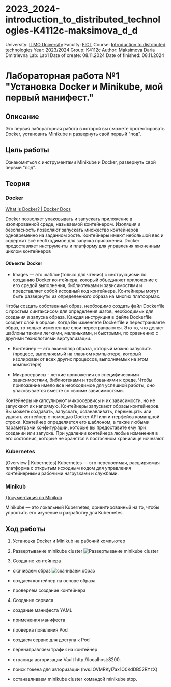 # 2023_2024-introduction_to_distributed_technologies-K4112c-maksimova_d_d
University: [ITMO University](https://itmo.ru/ru/)
Faculty: [FICT](https://fict.itmo.ru)
Course: [Introduction to distributed technologies](https://github.com/itmo-ict-faculty/introduction-to-distributed-technologies)
Year: 2023/2024
Group: K4112c
Author: Maksimova Daria Dmitrievna
Lab: Lab1
Date of create: 08.11.2024
Date of finished: 08.11.2024

# Лабораторная работа №1 "Установка Docker и Minikube, мой первый манифест."
## Описание
Это первая лабораторная работа в которой вы сможете протестировать Docker, установить Minikube и развернуть свой первый "под".

## Цель работы
Ознакомиться с инструментами Minikube и Docker, развернуть свой первый "под".

## Теория
### Docker 
[What is Docker? | Docker Docs](https://docs.docker.com/get-started/docker-overview/)

Docker позволяет упаковывать и запускать приложение в изолированной среде, называемой контейнером.
Изоляция и безопасность позволяют запускать множество контейнеров одновременно на заданном хосте. 
Контейнеры имеют небольшой вес и содержат всё необходимое для запуска приложения. Docker предоставляет инструменты и платформу для управления жизненным циклом контейнеров

#### Объекты Docker
- Images — это шаблон(только для чтения) с инструкциями по созданию Docker контейнера, который объединяет приложение с его средой выполнения, библиотеками и зависимостями и представляет собой исходный код контейнера. 
Контейнеры могут быть развернуты из определенного образа на многих платформах.

Чтобы создать собственный образ, необходимо создать файл Dockerfile с простым синтаксисом для определения шагов, 
необходимых для создания и запуска образа. 
Каждая инструкция в файле Dockerfile создает слой в образе. 
Когда Вы изменяете Dockerfile и перестраиваете образ, то только измененные слои перестраиваются. 
Это то, что делает шаблоны такими легкими, маленькими, и быстрыми, по сравнению с другими технологиями виртуализации. 
- Контейнер — это экземпляр образа, который можно запустить (процесс, выполняемый на главном компьютере, который изолирован от всех других процессов, выполняемых на этом компьютере) 

- Микросервисы - легкие приложения со специфическими зависимостями, библиотеками и требованиями к среде. Чтобы приложение имело все необходимое для успешной работы, оно упаковывается вместе со своими зависимостями.

Контейнеры инкапсулируют микросервисы и их зависимости, но не запускают их напрямую. Контейнеры запускают образы контейнеров.
Вы можете создавать, запускать, останавливать, перемещать или удалять контейнер с помощью Docker API или интерфейса командной строки.
Контейнер определяется его шаблоном, а также любыми параметрами конфигурации, которые вы предоставите ему при создании или запуске. 
При удалении контейнера любые изменения в его состояния, которые не хранятся в постоянном хранилище исчезают.

### Kubernetes 
[Overview | Kubernetes]
Kubernetes — это переносимая, расширяемая платформа с открытым исходным кодом для управления контейнерными рабочими нагрузками и службами. 

### Minikub
[Документация по Minikub](https://minikube.sigs.k8s.io/docs/)

Minikube — это локальный Kubernetes, ориентированный на то, чтобы упростить его изучение и разработку для Kubernetes.

## Ход работы
1. Установка Docker и Minikub на рабочий компьютер

2. Развертывание minikube cluster
![Развертывание minikube cluster](https://github.com/user-attachments/assets/52dd0000-6b62-483c-a13a-5319d940a0ca)

3. Создание контейнера
- скачиваем образ
![скачиваем образ](https://github.com/user-attachments/assets/6f75f257-1f36-4022-9a3b-f29b0c4ae468)
- создаем контейнер на основе образа

- проверяем создание контейнера  

4. Создание сервиса
- создание манифеста YAML

- применения манифеста

- проверка появления Pod

- создаем сервис для доступа к Pod

- перенаправляем трафик на контейнер

- страница авторизации Vault http://localhost:8200.

- поиск токена для авторизации (hvs.IOVMRKyI7ax1O0KdDB52RYzX)

- останавливаем minikube cluster командой minikube stop.



